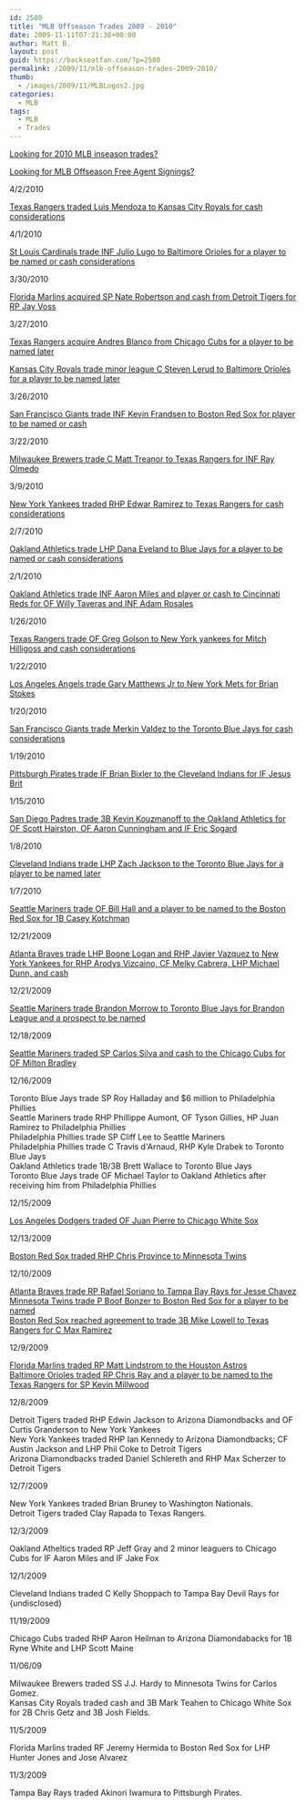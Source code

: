 ```yaml
---
id: 2580
title: "MLB Offseason Trades 2009 - 2010"
date: 2009-11-11T07:21:38+00:00
author: Matt B.
layout: post
guid: https://backseatfan.com/?p=2580
permalink: /2009/11/mlb-offseason-trades-2009-2010/
thumb:
  - /images/2009/11/MLBLogos2.jpg
categories:
  - MLB
tags:
  - MLB
  - Trades
---
```


<div class="entry">
  <p>
    <a href="https://backseatfan.com/index.php/2010/04/mlb-2010-regular-season-trades/">Looking for 2010 MLB inseason trades?</a>
  </p>

  <p>
    <a href="https://backseatfan.com/index.php/2009/11/mlb-offseason-free-agent-signings/">Looking for MLB Offseason Free Agent Signings?</a>
  </p>

  <p>
    4/2/2010
  </p>

  <p>
    <a href="http://kansascity.royals.mlb.com/news/press_releases/press_release.jsp?ymd=20100402&content_id=9054562&vkey=pr_kc&fext=.jsp&c_id=kc">Texas Rangers traded Luis Mendoza to Kansas City Royals for cash considerations</a>
  </p>

  <p>
    4/1/2010
  </p>

  <p>
    <a href="http://content.usatoday.com/communities/dailypitch/post/2010/04/cardinals-trade-julio-lugo-to-orioles/1">St Louis Cardinals trade INF Julio Lugo to Baltimore Orioles for a player to be named or cash considerations</a>
  </p>

  <p>
    3/30/2010
  </p>

  <p>
    <a href="http://www.freep.com/article/20100330/SPORTS02/100330049/1319/Tigers-trade-Nate-Robertson-to-Marlins">Florida Marlins acquired SP Nate Robertson and cash from Detroit Tigers for RP Jay Voss</a>
  </p>

  <p>
    3/27/2010
  </p>

  <p>
    <a href="http://www.mlbtraderumors.com/2010/03/rangers-acquire-andres-blanco.html">Texas Rangers acquire Andres Blanco from Chicago Cubs for a player to be named later</a>
  </p>

  <p>
    <a href="http://www.mlbtraderumors.com/2010/03/orioles-acquire-steve-lerud.html">Kansas City Royals trade minor league C Steven Lerud to Baltimore Orioles for a player to be named later</a>
  </p>

  <p>
    3/26/2010
  </p>

  <p>
    <a href="http://www.mlbtraderumors.com/2010/03/red-sox-acquire-kevin-frandsen.html">San Francisco Giants trade INF Kevin Frandsen to Boston Red Sox for player to be named or cash</a>
  </p>

  <p>
    3/22/2010
  </p>

  <p>
    <a href="http://www.mlbtraderumors.com/2010/03/rangers-acquire-matt-treanor.html">Milwaukee Brewers trade C Matt Treanor to Texas Rangers for INF Ray Olmedo</a>
  </p>

  <p>
    3/9/2010
  </p>

  <p>
    <a href="http://hardballtalk.nbcsports.com/2010/03/the-yankees-trade-edwar-ramirez-to-the-rangers.html.php">New York Yankees traded RHP Edwar Ramirez to Texas Rangers for cash considerations</a>
  </p>

  <p>
    2/7/2010
  </p>

  <p>
    <a href="http://www.sfgate.com/cgi-bin/article.cgi?f=/c/a/2010/02/07/SPUD1BTQJV.DTL">Oakland Athletics trade LHP Dana Eveland to Blue Jays for a player to be named or cash considerations</a>
  </p>

  <p>
    2/1/2010
  </p>

  <p>
    <a href="http://nbcsports.msnbc.com/id/35184115/ns/sports-player_news/">Oakland Athletics trade INF Aaron Miles and player or cash to Cincinnati Reds for OF Willy Taveras and INF Adam Rosales</a>
  </p>

  <p>
    1/26/2010
  </p>

  <p>
    <a href="http://www.mlbtraderumors.com/2010/01/yankees-acquire-greg-golson.html">Texas Rangers trade OF Greg Golson to New York yankees for Mitch Hilligoss and cash considerations</a>
  </p>

  <p>
    1/22/2010
  </p>

  <p>
    <a href="http://www.nj.com/mets/index.ssf/2010/01/ny_mets_trade_for_outfielder_g.html">Los Angeles Angels trade Gary Matthews Jr to New York Mets for Brian Stokes</a>
  </p>

  <p>
    1/20/2010
  </p>

  <p>
    <a href="http://www.mlbtraderumors.com/2010/01/blue-jays-acquire-merkin-valdez.html">San Francisco Giants trade Merkin Valdez to the Toronto Blue Jays for cash considerations</a>
  </p>

  <p>
    1/19/2010
  </p>

  <p>
    <a href="http://www.post-gazette.com/pg/10018/1029183-100.stm">Pittsburgh Pirates trade IF Brian Bixler to the Cleveland Indians for IF Jesus Brit</a>
  </p>

  <p>
    1/15/2010
  </p>

  <p>
    <a href="http://www.mlbtraderumors.com/2010/01/athletics-to-acquire-kevin-kouzmanoff.html">San Diego Padres trade 3B Kevin Kouzmanoff to the Oakland Athletics for OF Scott Hairston, OF Aaron Cunningham and IF Eric Sogard</a>
  </p>

  <p>
    1/8/2010
  </p>

  <p>
    <a href="http://www.startribune.com/sports/twins/81065162.html?elr=KArksi8cyaiUqCP:iUiacyKUUr">Cleveland Indians trade LHP Zach Jackson to the Toronto Blue Jays for a player to be named later</a>
  </p>

  <p>
    1/7/2010
  </p>

  <p>
    <a href="http://blog.seattlepi.com/baseball/archives/190343.asp">Seattle Mariners trade OF Bill Hall and a player to be named to the Boston Red Sox for 1B Casey Kotchman</a>
  </p>

  <p>
    12/21/2009<br /> <a href="http://sportsillustrated.cnn.com/2009/baseball/mlb/12/22/vazquez/index.html"></a>
  </p>

  <p>
    <a href="http://sportsillustrated.cnn.com/2009/baseball/mlb/12/22/vazquez/index.html">Atlanta Braves trade LHP Boone Logan and RHP Javier Vazquez to New York Yankees for RHP Arodys Vizcaino, CF Melky Cabrera, LHP Michael Dunn, and cash</a>
  </p>

  <p>
    12/21/2009<br /> <a href="http://www.mlbtraderumors.com/2009/12/blue-jays-to-acquire-brandon-morrow.html"> </a>
  </p>

  <p>
    <a href="http://www.mlbtraderumors.com/2009/12/blue-jays-to-acquire-brandon-morrow.html">Seattle Mariners trade Brandon Morrow to Toronto Blue Jays for Brandon League and a prospect to be named</a>
  </p>

  <p>
    12/18/2009<br /> <a href="http://sports.espn.go.com/chicago/mlb/news/story?id=4754761"> </a>
  </p>

  <p>
    <a href="http://sports.espn.go.com/chicago/mlb/news/story?id=4754761">Seattle Mariners traded SP Carlos Silva and cash to the Chicago Cubs for OF Milton Bradley</a>
  </p>

  <p>
    12/16/2009
  </p>

  <p>
    Toronto Blue Jays trade SP Roy Halladay and $6 million to Philadelphia Phillies<br /> Seattle Mariners trade RHP Phillippe Aumont, OF Tyson Gillies, HP Juan Ramirez to Philadelphia Phillies<br /> Philadelphia Phillies trade SP Cliff Lee to Seattle Mariners<br /> Philadelphia Phillies trade C Travis d'Arnaud, RHP Kyle Drabek to Toronto Blue Jays<br /> Oakland Athletics trade 1B/3B Brett Wallace to Toronto Blue Jays<br /> Toronto Blue Jays trade OF Michael Taylor to Oakland Athletics after receiving him from Philadelphia Phillies
  </p>

  <p>
    12/15/2009<br /> <a href="http://www.huffingtonpost.com/2009/12/15/juan-pierre-white-soxboun_n_392799.html"> </a>
  </p>

  <p>
    <a href="http://www.huffingtonpost.com/2009/12/15/juan-pierre-white-soxboun_n_392799.html">Los Angeles Dodgers traded OF Juan Pierre to Chicago White Sox</a>
  </p>

  <p>
    12/13/2009<br /> <a href="http://blogs2.startribune.com/blogs/neal/2009/12/12/righthander-chris-province-joins-twins/"> </a>
  </p>

  <p>
    <a href="http://blogs2.startribune.com/blogs/neal/2009/12/12/righthander-chris-province-joins-twins/">Boston Red Sox traded RHP Chris Province to Minnesota Twins</a>
  </p>

  <p>
    12/10/2009<br /> <a href="http://sports.espn.go.com/mlb/news/story?id=4730636&campaign=rss&source=twitter&ex_cid=Twitter_espn_4730636"></a>
  </p>

  <p>
    <a href="http://sports.espn.go.com/mlb/news/story?id=4730636&campaign=rss&source=twitter&ex_cid=Twitter_espn_4730636">Atlanta Braves trade RP Rafael Soriano to Tampa Bay Rays for Jesse Chavez</a><br /> <a href="http://www.mlbtraderumors.com/2009/12/red-sox-acquire-boof-bonser.html">Minnesota Twins trade P Boof Bonzer to Boston Red Sox for a player to be named</a><br /> <a href="http://sports.espn.go.com/mlb/news/story?id=4730311">Boston Red Sox reached agreement to trade 3B Mike Lowell to Texas Rangers for C Max Ramirez</a>
  </p>

  <p>
    12/9/2009
  </p>

  <p>
    <a href="http://sports.espn.go.com/mlb/news/story?id=4728817">Florida Marlins traded RP Matt Lindstrom to the Houston Astros</a><br /> <a href="http://sports.espn.go.com/dallas/mlb/news/story?id=4728975">Baltimore Orioles traded RP Chris Ray and a player to be named to the Texas Rangers for SP Kevin Millwood</a>
  </p>

  <p>
    12/8/2009
  </p>

  <p>
    Detroit Tigers traded RHP Edwin Jackson to Arizona Diamondbacks and OF Curtis Granderson to New York Yankees<br /> New York Yankees traded RHP Ian Kennedy to Arizona Diamondbacks; CF Austin Jackson and LHP Phil Coke to Detroit Tigers<br /> Arizona Diamondbacks traded Daniel Schlereth and RHP Max Scherzer to Detroit Tigers
  </p>

  <p>
    12/7/2009
  </p>

  <p>
    New York Yankees traded Brian Bruney to Washington Nationals.<br /> Detroit Tigers traded Clay Rapada to Texas Rangers.
  </p>

  <p>
    12/3/2009
  </p>

  <p>
    Oakland Atheltics traded RP Jeff Gray and 2 minor leaguers to Chicago Cubs for IF Aaron Miles and IF Jake Fox
  </p>

  <p>
    12/1/2009
  </p>

  <p>
    Cleveland Indians traded C Kelly Shoppach to Tampa Bay Devil Rays for {undisclosed}
  </p>

  <p>
    11/19/2009
  </p>

  <p>
    Chicago Cubs traded RHP Aaron Heilman to Arizona Diamondabacks for 1B Ryne White and LHP Scott Maine
  </p>

  <p>
    11/06/09
  </p>

  <p>
    Milwaukee Brewers traded SS J.J. Hardy to Minnesota Twins for Carlos Gomez.<br /> Kansas City Royals traded cash and 3B Mark Teahen to Chicago White Sox for 2B Chris Getz and 3B Josh Fields.
  </p>

  <p>
    11/5/2009
  </p>

  <p>
    Florida Marlins traded RF Jeremy Hermida to Boston Red Sox for LHP Hunter Jones and Jose Alvarez
  </p>

  <p>
    11/3/2009
  </p>

  <p>
    Tampa Bay Rays traded Akinori Iwamura to Pittsburgh Pirates.
  </p>
</div>
